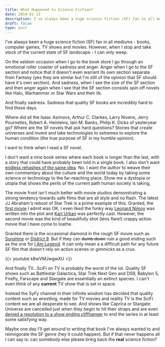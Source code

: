 ```yaml
---
title: What Happened to Science Fiction?
date: 2014-01-13
description: I've always been a huge science fiction (SF) fan in all mediums - books, computer games, TV shows and movies. However, when I stop and take stock of the current state of SF landscape - I can only weep.
draft: false
type: post
---
```


I've always been a huge science fiction (SF) fan in all mediums - books, computer games, TV shows and movies. However, when I stop and take stock of the current state of SF landscape - I can only weep.

On the seldom occasion when I go to the book store I go through an emotional roller coaster of sadness and anger. Anger when I go to the SF section and notice that it doesn't even warrant its own section separate from Fantasy (yes they are similar but I'm still of the opinion that SF should have it's own section). And sadness, when I see the size of the SF section and then anger again when I see that the SF section consists spin off novels like Halo, Warhammer or Star Wars and their ilk.

And finally sadness. Sadness that quality SF books are incredibly hard to find these days.

Where did all the Isaac Asimovs, Arthur C. Clarkes, Larry Nivens, Jerry Pournelles, Robert A. Heinleins, Iain M. Banks, Philip K. Dicks of yesteryear go? Where are the SF novels that ask hard questions? Stories that create universes and invent and take technologies to extremes to explore the human condition (the true purpose of SF in my humble opinion).

I want to think when I read a SF novel.

I don't want a nine book series where each book is longer than the last, with a story that could have probably been told in a single book. I also don't want [endless rehashes of the same idea](http://www.sfwriter.com/rmdeatho.htm "The Death of Science Fiction"). No. I want the author to weave their own commentary about the culture and the world today by taking some science or technology to the far-reaching place. Show me a dystopia or utopia that shows the perils of the current path human society is taking,

The movie front isn't much better with movie studios demonstrating a strong tendency towards safe films that are all style and no flash. The latest JJ Abraham's reboot of Star Trek is a prime example of this. Granted, the [first movie](http://www.imdb.com/title/tt0796366/ "Star Trek (2009)") I admit was OK, I even liked the funky way [Leonard Nimoy](http://www.imdb.com/name/nm0000559/ "Leonard Nimoy") was written into the plot and [Karl Urban](http://www.imdb.com/name/nm0881631/ "Karl Urban") was perfectly cast. However, the second movie was the kind of beautifully shot (lens flare!) crappy action movie that I have come to loathe.

Granted there is the occasional diamond in the rough SF movie such as [Sunshine](http://www.imdb.com/title/tt0448134/ "Sunshine") or [District 9](http://www.imdb.com/title/tt1136608/ "District 9"). But if they can <del>dumb down</del> ruin a good ending  such as the one for [I Am Legend](http://www.imdb.com/title/tt0480249/ "I Am Legend"). It can only mean a a difficult path for any future SF film that doesn't rely on action scenes or gimmicks as a crux.

{{< youtube k8wVMJwgwXU >}}

And finally TV...SciFi on TV is probably the worst of the lot. Quality SF shows such as Battlestar Galactica, Star Trek Next Gen and DS9, Babylon 5, Firefly, Farscape and Stargate are essentially an extinct species. I can't even think of any **current** TV show that is set in space.

Instead the SyFy channel in their infinite wisdom has decided that quality content such as wrestling, made for TV movies and reality TV is the SciFi content we are all desperate to see. And shows like Caprica or Stargate: Universe are cancelled just when they begin to hit their straps and are even [denied a resolution to a show ending cliffhanger](http://www.gateworld.net/news/2011/04/wright-sgu-continuation-other-movies-dead-for-now/ "SGU continuation, other movies dead — for now") to end the series in at least some satisfying way.

Maybe one day I'll get around to writing that book I've always wanted to and reinvigorate the SF genre (hey it could happen). But if that never happens all I can say is: can somebody else please bring back the <strong>real</strong> science fiction?

